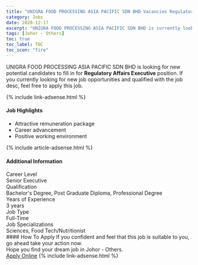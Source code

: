 ```yaml
---
title: "UNIGRA FOOD PROCESSING ASIA PACIFIC SDN BHD Vacancies Regulatory Affairs Executive" 
category: Jobs 
date: 2020-12-17 
excerpt: "UNIGRA FOOD PROCESSING ASIA PACIFIC SDN BHD is currently looking for suitable person to fill in the Regulatory Affairs Executive which positioned at Johor - Others" 
tags: [Johor - Others] 
toc: true 
toc_label: TOC 
toc_icon: "fire" 
--- 
```


<p>UNIGRA FOOD PROCESSING ASIA PACIFIC SDN BHD is looking for new potential candidates to fill in for <b>Regulatory Affairs Executive</b> position. If you currently looking for new job opportunities and qualified with the job desc, feel free to apply this job.
</p>{% include link-adsense.html %} 
<div><div><div><h4>Job Highlights</h4></div></div><div><ul><li><div><div><div><div></div></div></div><div><span>Attractive remuneration package</span></div></div></li><li><div><div><div><div></div></div></div><div><span>Career advancement</span></div></div></li><li><div><div><div><div></div></div></div><div><span>Positive working environment</span></div></div></li></ul></div></div> 
{% include article-adsense.html %} 
<div><div><div><h4>Additional Information</h4></div></div><div><div><div><div><div><div><div><div><span>Career Level</span></div></div><div><span>Senior Executive</span></div></div></div></div><div><div><div><div><div><span>Qualification</span></div></div><div><span>Bachelor's Degree, Post Graduate Diploma, Professional Degree</span></div></div></div></div><div><div><div><div><div><span>Years of Experience</span></div></div><div><span>3 years</span></div></div></div></div><div><div><div><div><div><span>Job Type</span></div></div><div><span>Full-Time</span></div></div></div></div><div><div><div><div><div><span>Job Specializations</span></div></div><div><span>Sciences, Food Tech/Nutritionist</span></div></div></div></div></div></div></div></div> 
#### How To Apply 
If you confident and feel that this job is suitable to you, go ahead take your action now. <br/> 
Hope you find your dream job in Johor - Others. <br/> 
<a href="https://www.jobstreet.com.my/en/job/regulatory-affairs-executive-4445740?jobId=jobstreet-my-job-4445740&sectionRank=3&token=0~f434ad69-6ea4-4b07-996b-43eb213c6ae8&fr=SRP%20View%20In%20New%20Ta" class="btn btn--info" target="_blank" rel="nofollow noopenner">Apply Online</a> 
{% include link-adsense.html %} 
